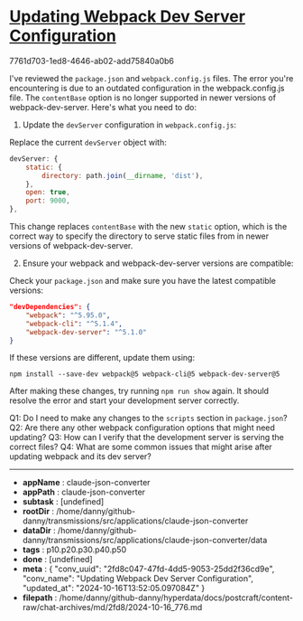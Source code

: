 # [Updating Webpack Dev Server Configuration](https://claude.ai/chat/2fd8c047-47fd-4dd5-9053-25dd2f36cd9e)

7761d703-1ed8-4646-ab02-add75840a0b6

 I've reviewed the `package.json` and `webpack.config.js` files. The error you're encountering is due to an outdated configuration in the webpack.config.js file. The `contentBase` option is no longer supported in newer versions of webpack-dev-server. Here's what you need to do:

1. Update the `devServer` configuration in `webpack.config.js`:

Replace the current `devServer` object with:

```javascript
devServer: {
    static: {
        directory: path.join(__dirname, 'dist'),
    },
    open: true,
    port: 9000,
},
```

This change replaces `contentBase` with the new `static` option, which is the correct way to specify the directory to serve static files from in newer versions of webpack-dev-server.

2. Ensure your webpack and webpack-dev-server versions are compatible:

Check your `package.json` and make sure you have the latest compatible versions:

```json
"devDependencies": {
    "webpack": "^5.95.0",
    "webpack-cli": "^5.1.4",
    "webpack-dev-server": "^5.1.0"
}
```

If these versions are different, update them using:

```
npm install --save-dev webpack@5 webpack-cli@5 webpack-dev-server@5
```

After making these changes, try running `npm run show` again. It should resolve the error and start your development server correctly.

Q1: Do I need to make any changes to the `scripts` section in `package.json`?
Q2: Are there any other webpack configuration options that might need updating?
Q3: How can I verify that the development server is serving the correct files?
Q4: What are some common issues that might arise after updating webpack and its dev server?

---

* **appName** : claude-json-converter
* **appPath** : claude-json-converter
* **subtask** : [undefined]
* **rootDir** : /home/danny/github-danny/transmissions/src/applications/claude-json-converter
* **dataDir** : /home/danny/github-danny/transmissions/src/applications/claude-json-converter/data
* **tags** : p10.p20.p30.p40.p50
* **done** : [undefined]
* **meta** : {
  "conv_uuid": "2fd8c047-47fd-4dd5-9053-25dd2f36cd9e",
  "conv_name": "Updating Webpack Dev Server Configuration",
  "updated_at": "2024-10-16T13:52:05.097084Z"
}
* **filepath** : /home/danny/github-danny/hyperdata/docs/postcraft/content-raw/chat-archives/md/2fd8/2024-10-16_776.md